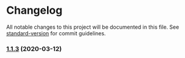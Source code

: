 # Changelog

All notable changes to this project will be documented in this file. See [standard-version](https://github.com/conventional-changelog/standard-version) for commit guidelines.

### [1.1.3](https://github.com/Harurow/EJDict/compare/v1.1.2...v1.1.3) (2020-03-12)
